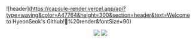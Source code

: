 <!-- header -->
![header](https://capsule-render.vercel.app/api?type=waving&color=A47764&height=300&section=header&text=Welcome to HyeonSeok's Github!👋%20render&fontSize=90)

<p align='center'>
<!-- gmail -->
<a>
<img src="https://img.shields.io/badge/gustjr8293@gmail.com-EA4335?style=flat-square&logo=gmail&logoColor=white"/>
</a>
<!-- velog -->
<a href="https://velog.io/@gustjr8293/posts">
<img src="https://img.shields.io/badge/Velog-000000?style=flat-square&logo=tistory&logoColor=white"/>
</a>
</p>
